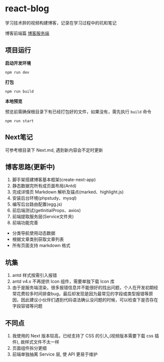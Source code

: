 # react-blog
学习技术胖的视频构建博客，记录在学习过程中的坑和笔记

博客前端篇
[博客服务端](https://github.com/Mr-Welson/react-blog-service)

## 项目运行

**启动开发环境**

```
npm run dev
```

**打包**

```
npm run build
```

**本地预览**

预览前需确保根目录下有已经打包好的文件，如果没有，需先执行 `build` 命令

```
npm run start
```

## Next笔记
可参考根目录下 Next.md, 遇到新内容会不定时更新

## 博客思路(更新中)

1. 脚手架搭建博客基本框架(create-next-app)
2. 静态数据完所有成页面布局(Antd)
3. 完成详情页 Markdown 解析及锚点(marked、highlight.js)
4. 安装后台环境(phpstudy、mysql)
5. 编写后台路由配置(egg.js)
6. 前后端测试(getInitialProps、axios)
7. 前端提取服务层(Service文件夹)
8. 前端功能完善
 - 分类导航使用动态数据
 - 根据文章类别获取文章列表
 - 所有页面支持 markdown 格式


## 坑集

1. antd 样式按需引入报错
2. antd v4.x 不再提供 Icon 组件，需要单独下载 Icon 库
3. 由于是服务端渲染，很多报错信息并不能很好的找出问题，个人在开发初期经常花费较多时间排查bug，最后却发现是因为最常见的字段或类型报错等原因，因此建议小伙伴们遇到代码语法确认没问题的时候，可以检查下是否存在字段容错等问题

## 不同点

1. 我使用的 Next 版本较高，已经支持了 CSS 的引入,(视频版本需要下载 css 插件), 故样式文件不太一样
2. 页面组件拆分更细
3. 前端单独抽离 Service 层, 使 API 更易于维护  
